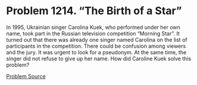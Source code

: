 # Problem 1214. “The Birth of a Star”

In 1995, Ukrainian singer Carolina Kuek, who performed under her own name, took part in the Russian television competition “Morning Star”. It turned out that there was already one singer named Carolina on the list of participants in the competition. There could be confusion among viewers and the jury. It was urgent to look for a pseudonym. At the same time, the singer did not refuse to give up her name. How did Caroline Kuek solve this problem?

[Problem Source](https://www.trizland.ru/tasks/5665/)